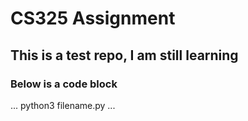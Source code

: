 # CS325 Assignment
## This is a test repo, I am still learning
### Below is a code block
...
python3 filename.py
...